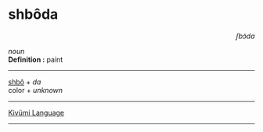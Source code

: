 
# shbôda

<div align="right"><i>ʃbɔ̃da</i></div>

*noun*  
**Definition :** paint  

---

[shbô](shbô.md) + *da*  
color + *unknown*  

---

[Kivümi Language](../README.md)

---

